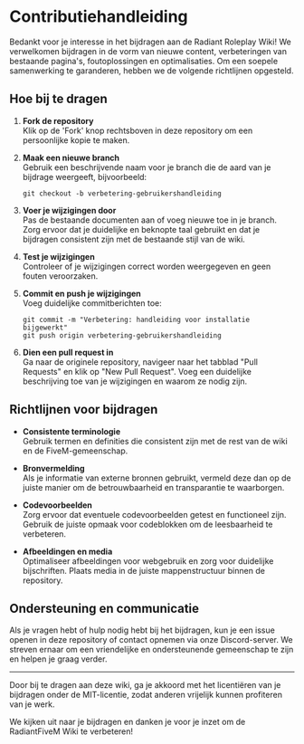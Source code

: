 # Contributiehandleiding

Bedankt voor je interesse in het bijdragen aan de Radiant Roleplay Wiki! We verwelkomen bijdragen in de vorm van nieuwe content, verbeteringen van bestaande pagina's, foutoplossingen en optimalisaties. Om een soepele samenwerking te garanderen, hebben we de volgende richtlijnen opgesteld.

## Hoe bij te dragen

1. **Fork de repository**  
   Klik op de 'Fork' knop rechtsboven in deze repository om een persoonlijke kopie te maken.

2. **Maak een nieuwe branch**  
   Gebruik een beschrijvende naam voor je branch die de aard van je bijdrage weergeeft, bijvoorbeeld:
   ```
   git checkout -b verbetering-gebruikershandleiding
   ```

3. **Voer je wijzigingen door**  
   Pas de bestaande documenten aan of voeg nieuwe toe in je branch. Zorg ervoor dat je duidelijke en beknopte taal gebruikt en dat je bijdragen consistent zijn met de bestaande stijl van de wiki.

4. **Test je wijzigingen**  
   Controleer of je wijzigingen correct worden weergegeven en geen fouten veroorzaken.

5. **Commit en push je wijzigingen**  
   Voeg duidelijke commitberichten toe:
   ```
   git commit -m "Verbetering: handleiding voor installatie bijgewerkt"
   git push origin verbetering-gebruikershandleiding
   ```

6. **Dien een pull request in**  
   Ga naar de originele repository, navigeer naar het tabblad "Pull Requests" en klik op "New Pull Request". Voeg een duidelijke beschrijving toe van je wijzigingen en waarom ze nodig zijn.

## Richtlijnen voor bijdragen

- **Consistente terminologie**  
  Gebruik termen en definities die consistent zijn met de rest van de wiki en de FiveM-gemeenschap.

- **Bronvermelding**  
  Als je informatie van externe bronnen gebruikt, vermeld deze dan op de juiste manier om de betrouwbaarheid en transparantie te waarborgen.

- **Codevoorbeelden**  
  Zorg ervoor dat eventuele codevoorbeelden getest en functioneel zijn. Gebruik de juiste opmaak voor codeblokken om de leesbaarheid te verbeteren.

- **Afbeeldingen en media**  
  Optimaliseer afbeeldingen voor webgebruik en zorg voor duidelijke bijschriften. Plaats media in de juiste mappenstructuur binnen de repository.

## Ondersteuning en communicatie

Als je vragen hebt of hulp nodig hebt bij het bijdragen, kun je een issue openen in deze repository of contact opnemen via onze Discord-server. We streven ernaar om een vriendelijke en ondersteunende gemeenschap te zijn en helpen je graag verder.

---

Door bij te dragen aan deze wiki, ga je akkoord met het licentiëren van je bijdragen onder de MIT-licentie, zodat anderen vrijelijk kunnen profiteren van je werk.

We kijken uit naar je bijdragen en danken je voor je inzet om de RadiantFiveM Wiki te verbeteren!
